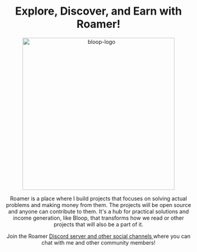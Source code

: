 <div align="center">
  
  <h1> Explore, Discover, and Earn with Roamer!</h1>

  <img src="https://github.com/ibilalkayy/flow/assets/64713734/6834f127-628a-4376-a1e0-8ef0b174db5b" alt="bloop-logo" width="400"> </n>
  
   <p> Roamer is a place where I build projects that focuses on solving actual problems and making money from them. The projects will be open source and anyone can contribute to them. It's a hub for practical solutions and income generation, like Bloop, that transforms how we read or other projects that will also be a part of it.
   </p>

   <p> Join the Roamer <a href="https://linktr.ee/ibilalkayy"> Discord server and other social channels </a> where you can chat with me and other community members! </p>
 </div>
